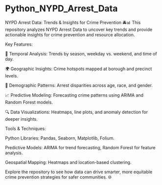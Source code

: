 # Python_NYPD_Arrest_Data

NYPD Arrest Data: Trends & Insights for Crime Prevention 🚔📊
This repository analyzes NYPD Arrest Data to uncover key trends and provide actionable insights for crime prevention and resource allocation.

Key Features:

📅 Temporal Analysis: Trends by season, weekday vs. weekend, and time of day.

🌍 Geographic Insights: Crime hotspots mapped at borough and precinct levels.

👥 Demographic Patterns: Arrest disparities across age, race, and gender.

📈 Predictive Modeling: Forecasting crime patterns using ARIMA and Random Forest models.

🔍 Data Visualizations: Heatmaps, line plots, and anomaly detection for deeper insights.

Tools & Techniques:

Python Libraries: Pandas, Seaborn, Matplotlib, Folium.

Predictive Models: ARIMA for trend forecasting, Random Forest for feature analysis.

Geospatial Mapping: Heatmaps and location-based clustering.

Explore the repository to see how data can drive smarter, more equitable crime prevention strategies for safer communities. 🌐

